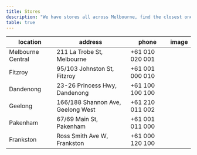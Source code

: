 ```yaml
---
title: Stores
description: "We have stores all across Melbourne, find the closest one to you"
table: true
---
```


| location          | address                           | phone           | image |
| ----------------- | --------------------------------- | --------------- | ----- |
| Melbourne Central | 211 La Trobe St, Melbourne        | +61 010 020 001 |       |
| Fitzroy           | 95/103 Johnston St, Fitzroy       | +61 001 000 010 |       |
| Dandenong         | 23-26 Princess Hwy, Dandenong     | +61 100 100 100 |       |
| Geelong           | 166/188 Shannon Ave, Geelong West | +61 210 011 002 |       |
| Pakenham          | 67/69 Main St, Pakenham           | +61 001 011 000 |       |
| Frankston         | Ross Smith Ave W, Frankston       | +61 000 120 100 |       |
